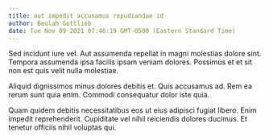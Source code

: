 ```yaml
---
title: aut impedit accusamus repudiandae id
author: Beulah Gottlieb
date: Tue Nov 09 2021 07:46:19 GMT-0500 (Eastern Standard Time)
---
```

Sed incidunt iure vel. Aut assumenda repellat in magni molestias dolore sint. Tempora assumenda ipsa facilis ipsam veniam dolores. Possimus et et sit non est quis velit nulla molestiae.

 Aliquid dignissimos minus dolores debitis et. Quis accusamus ad. Rem ea rerum sunt quia enim. Commodi consequatur dolor iste quia.

 Quam quidem debitis necessitatibus eos ut eius adipisci fugiat libero. Enim impedit reprehenderit. Cupiditate vel nihil reiciendis dolores ducimus. Et tenetur officiis nihil voluptas qui.